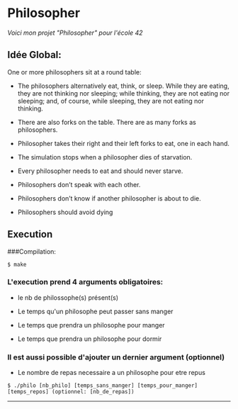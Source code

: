 # Philosopher

_Voici mon projet "Philosopher" pour l'école 42_




## Idée Global:


One or more philosophers sit at a round table:


* The philosophers alternatively eat, think, or sleep.
While they are eating, they are not thinking nor sleeping; while thinking, they are not eating nor sleeping;
and, of course, while sleeping, they are not eating nor thinking.

* There are also forks on the table. There are as many forks as philosophers.

* Philosopher takes their right and their left forks to eat, one in each hand.

* The simulation stops when a philosopher dies of starvation.

* Every philosopher needs to eat and should never starve.

* Philosophers don’t speak with each other.

* Philosophers don’t know if another philosopher is about to die.

* Philosophers should avoid dying



## Execution


###Compilation:

```
$ make
```


### L'execution prend 4 arguments obligatoires:


* le nb de philossophe(s) présent(s)

* Le temps qu'un philosophe peut passer sans manger

* Le temps que prendra un philosophe pour manger

* Le temps que prendra un philosophe pour dormir



### Il est aussi possible d'ajouter un dernier argument (optionnel)


* Le nombre de repas necessaire a un philosophe pour etre repus

```
$ ./philo [nb_philo] [temps_sans_manger] [temps_pour_manger] [temps_repos] (optionnel: [nb_de_repas])
```

***
